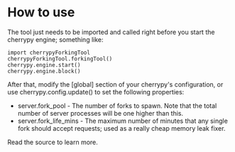 How to use
==========
The tool just needs to be imported and called right before you start the cherrypy engine; something like:

    import cherrypyForkingTool
    cherrypyForkingTool.forkingTool()
    cherrypy.engine.start()
    cherrypy.engine.block()

After that, modify the [global] section of your cherrypy's configuration, or use cherrypy.config.update() to set the following properties:

* server.fork_pool - The number of forks to spawn.  Note that the total number of server processes will be one higher than this.
* server.fork_life_mins - The maximum number of minutes that any single fork should accept requests; used as a really cheap memory leak fixer.

Read the source to learn more.


